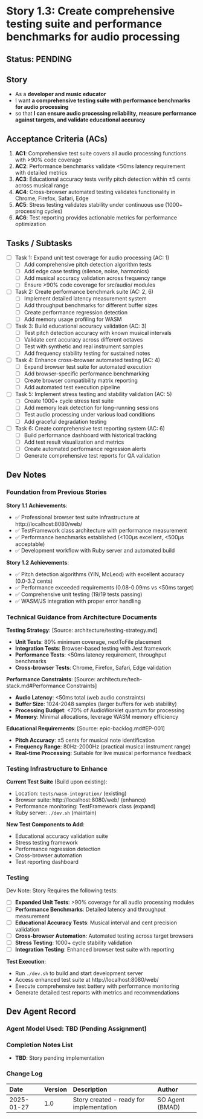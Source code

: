 # Story 1.3: Create comprehensive testing suite and performance benchmarks for audio processing

## Status: PENDING

## Story

- As a **developer and music educator**
- I want **a comprehensive testing suite with performance benchmarks for audio processing**
- so that **I can ensure audio processing reliability, measure performance against targets, and validate educational accuracy**

## Acceptance Criteria (ACs)

1. **AC1**: Comprehensive test suite covers all audio processing functions with >90% code coverage
2. **AC2**: Performance benchmarks validate <50ms latency requirement with detailed metrics
3. **AC3**: Educational accuracy tests verify pitch detection within ±5 cents across musical range
4. **AC4**: Cross-browser automated testing validates functionality in Chrome, Firefox, Safari, Edge
5. **AC5**: Stress testing validates stability under continuous use (1000+ processing cycles)
6. **AC6**: Test reporting provides actionable metrics for performance optimization

## Tasks / Subtasks

- [ ] Task 1: Expand unit test coverage for audio processing (AC: 1)
  - [ ] Add comprehensive pitch detection algorithm tests
  - [ ] Add edge case testing (silence, noise, harmonics)
  - [ ] Add musical accuracy validation across frequency range
  - [ ] Ensure >90% code coverage for src/audio/ modules
  
- [ ] Task 2: Create performance benchmark suite (AC: 2, 6)
  - [ ] Implement detailed latency measurement system
  - [ ] Add throughput benchmarks for different buffer sizes
  - [ ] Create performance regression detection
  - [ ] Add memory usage profiling for WASM
  
- [ ] Task 3: Build educational accuracy validation (AC: 3)
  - [ ] Test pitch detection accuracy with known musical intervals
  - [ ] Validate cent accuracy across different octaves
  - [ ] Test with synthetic and real instrument samples
  - [ ] Add frequency stability testing for sustained notes
  
- [ ] Task 4: Enhance cross-browser automated testing (AC: 4)
  - [ ] Expand browser test suite for automated execution
  - [ ] Add browser-specific performance benchmarking
  - [ ] Create browser compatibility matrix reporting
  - [ ] Add automated test execution pipeline
  
- [ ] Task 5: Implement stress testing and stability validation (AC: 5)
  - [ ] Create 1000+ cycle stress test suite
  - [ ] Add memory leak detection for long-running sessions
  - [ ] Test audio processing under various load conditions
  - [ ] Add graceful degradation testing
  
- [ ] Task 6: Create comprehensive test reporting system (AC: 6)
  - [ ] Build performance dashboard with historical tracking
  - [ ] Add test result visualization and metrics
  - [ ] Create automated performance regression alerts
  - [ ] Generate comprehensive test reports for QA validation

## Dev Notes

### Foundation from Previous Stories

**Story 1.1 Achievements**:
- ✅ Professional browser test suite infrastructure at http://localhost:8080/web/
- ✅ TestFramework class architecture with performance measurement
- ✅ Performance benchmarks established (<100μs excellent, <500μs acceptable)
- ✅ Development workflow with Ruby server and automated build

**Story 1.2 Achievements**:
- ✅ Pitch detection algorithms (YIN, McLeod) with excellent accuracy (0.0-3.2 cents)
- ✅ Performance exceeded requirements (0.08-0.09ms vs <50ms target)
- ✅ Comprehensive unit testing (19/19 tests passing)
- ✅ WASM/JS integration with proper error handling

### Technical Guidance from Architecture Documents

**Testing Strategy**: [Source: architecture/testing-strategy.md]
- **Unit Tests**: 80% minimum coverage, nextToFile placement
- **Integration Tests**: Browser-based testing with Jest framework
- **Performance Tests**: <50ms latency requirement, throughput benchmarks
- **Cross-browser Tests**: Chrome, Firefox, Safari, Edge validation

**Performance Constraints**: [Source: architecture/tech-stack.md#Performance Constraints]
- **Audio Latency**: <50ms total (web audio constraints)
- **Buffer Size**: 1024-2048 samples (larger buffers for web stability)
- **Processing Budget**: <70% of AudioWorklet quantum for processing
- **Memory**: Minimal allocations, leverage WASM memory efficiency

**Educational Requirements**: [Source: epic-backlog.md#EP-001]
- **Pitch Accuracy**: ±5 cents for musical note identification
- **Frequency Range**: 80Hz-2000Hz (practical musical instrument range)
- **Real-time Processing**: Suitable for live musical performance feedback

### Testing Infrastructure to Enhance

**Current Test Suite** (Build upon existing):
- Location: `tests/wasm-integration/` (existing)
- Browser suite: http://localhost:8080/web/ (enhance)
- Performance monitoring: TestFramework class (expand)
- Ruby server: `./dev.sh` (maintain)

**New Test Components to Add**:
- Educational accuracy validation suite
- Stress testing framework
- Performance regression detection
- Cross-browser automation
- Test reporting dashboard

### Testing

Dev Note: Story Requires the following tests:

- [ ] **Expanded Unit Tests**: >90% coverage for all audio processing modules
- [ ] **Performance Benchmarks**: Detailed latency and throughput measurement
- [ ] **Educational Accuracy Tests**: Musical interval and cent precision validation
- [ ] **Cross-browser Automation**: Automated testing across target browsers
- [ ] **Stress Testing**: 1000+ cycle stability validation
- [ ] **Integration Testing**: Enhanced browser test suite with reporting

**Test Execution**:
- Run `./dev.sh` to build and start development server
- Access enhanced test suite at http://localhost:8080/web/
- Execute comprehensive test battery with performance monitoring
- Generate detailed test reports with metrics and recommendations

## Dev Agent Record

### Agent Model Used: TBD (Pending Assignment)

### Completion Notes List

- **TBD**: Story pending implementation

### Change Log

| Date | Version | Description | Author |
| :--- | :------ | :---------- | :----- |
| 2025-01-27 | 1.0 | Story created - ready for implementation | SO Agent (BMAD) | 